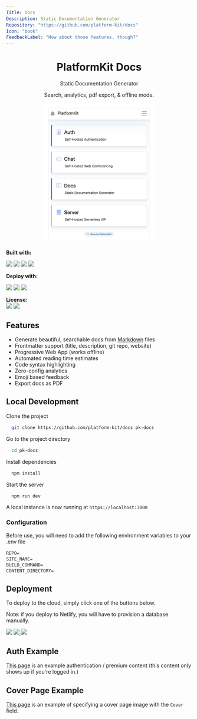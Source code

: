 ```yaml
---
Title: Docs
Description: Static Documentation Generator
Repository: "https://github.com/platform-kit/docs"
Icon: "book"
FeedbackLabel: "How about those features, though?"
---
```


<h1 align="center">PlatformKit Docs</h1>

<p align="center">
Static Documentation Generator
</p>

<p align="center">
Search, analytics, pdf export, & offline mode.
</p>

<div align="center">
    <img src="https://raw.githubusercontent.com/platform-kit/docs/master/assets/images/screenshot.png" style="border-radius:4px; margin:auto;max-width:300px;" class="raised" width="400"/>
</div>

**Built with:** <br>

<p float="left">
<img src="https://img.shields.io/badge/Node.js-ebf5fb?style=for-the-badge&logo=nodedotjs"/>
<img src="https://img.shields.io/badge/Vue.js-ebf5fb?style=for-the-badge&logo=vuedotjs" />
<img src="https://img.shields.io/badge/Nuxt.js-ebf5fb?style=for-the-badge&logo=nuxt.js" />
<img src="https://img.shields.io/badge/Bootstrap-ebf5fb?style=for-the-badge&logo=bootstrap" />
</p>

**Deploy with:** <br>

<p float="left">
<img src="https://img.shields.io/badge/Heroku-430098?style=for-the-badge&logo=heroku&logoColor=white"/> <img src="https://img.shields.io/badge/Digital_Ocean-0080FF?style=for-the-badge&logo=DigitalOcean&logoColor=white" /> <img src="https://img.shields.io/badge/Render-46E3B7?style=for-the-badge&logo=Render&logoColor=white"/> 
</p>

**License:** <br> <img src="https://img.shields.io/badge/License-000000?style=for-the-badge&logo=git"/> <img src="https://img.shields.io/badge/MIT-222?style=for-the-badge&logoColor=white"/>

## Features

- Generate beautiful, searchable docs from [Markdown](https://www.markdownguide.org) files
- Frontmatter support (title, description, git repo, website)
- Progressive Web App (works offline)
- Automated reading time estimates
- Code syntax highlighting
- Zero-config analytics
- Emoji based feedback
- Export docs as PDF

## Local Development

Clone the project

```bash
  git clone https://github.com/platform-kit/docs pk-docs
```

Go to the project directory

```bash
  cd pk-docs
```

Install dependencies

```bash
  npm install
```

Start the server

```bash
  npm run dev
```

A local instance is now running at `https://localhost:3000`

### Configuration

Before use, you will need to add the following environment variables to your .env file

```env
REPO=
SITE_NAME=
BUILD_COMMAND=
CONTENT_DIRECTORY=
```

## Deployment

To deploy to the cloud, simply click one of the buttons below.

Note: if you deploy to Netlify, you will have to provision a database manually.

<a href="https://heroku.com/deploy?template=https://github.com/platform-kit/docs" target="_blank"><img src="https://img.shields.io/badge/Deploy%20to%20Heroku→-430098?style=for-the-badge&logo=heroku&logoColor=white"/></a> <a href="https://cloud.digitalocean.com/apps/new?repo=https://github.com/platform-kit/docs/tree/main" target="_blank"><img src="https://img.shields.io/badge/Deploy%20to%20Digital_Ocean→-0080FF?style=for-the-badge&logo=DigitalOcean&logoColor=white" /> </a> <a href="https://render.com/deploy?repo=https://github.com/platform-kit/docs" target="_blank"> <img src="https://img.shields.io/badge/Deploy%20to%20Render→-46E3B7?style=for-the-badge&logo=Render&logoColor=fff"/> </a>

<!--more-->

## Auth Example

[This page](http://www.platformkit.com/#/3-docs) is an example authentication / premium content (this content only shows up if you're logged in.)

## Cover Page Example
[This page](/#/example/cover-page-example) is an example of specifying a cover page image with the `Cover` field.
